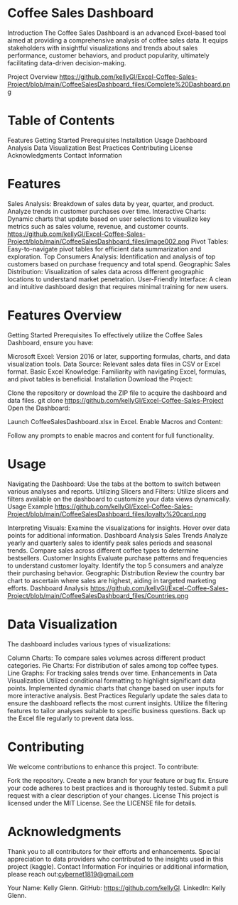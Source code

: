 # Coffee Sales Dashboard
Introduction
The Coffee Sales Dashboard is an advanced Excel-based tool aimed at providing a comprehensive analysis of coffee sales data. It equips stakeholders with insightful visualizations and trends about sales performance, customer behaviors, and product popularity, ultimately facilitating data-driven decision-making.

Project Overview https://github.com/kellyGl/Excel-Coffee-Sales-Project/blob/main/CoffeeSalesDashboard_files/Complete%20Dashboard.png

# Table of Contents
Features
Getting Started
Prerequisites
Installation
Usage
Dashboard Analysis
Data Visualization
Best Practices
Contributing
License
Acknowledgments
Contact Information
# Features
Sales Analysis: Breakdown of sales data by year, quarter, and product. Analyze trends in customer purchases over time.
Interactive Charts: Dynamic charts that update based on user selections to visualize key metrics such as sales volume, revenue, and customer counts.
https://github.com/kellyGl/Excel-Coffee-Sales-Project/blob/main/CoffeeSalesDashboard_files/image002.png
Pivot Tables: Easy-to-navigate pivot tables for efficient data summarization and exploration.
Top Consumers Analysis: Identification and analysis of top customers based on purchase frequency and total spend.
Geographic Sales Distribution: Visualization of sales data across different geographic locations to understand market penetration.
User-Friendly Interface: A clean and intuitive dashboard design that requires minimal training for new users.
# Features Overview



Getting Started
Prerequisites
To effectively utilize the Coffee Sales Dashboard, ensure you have:

Microsoft Excel: Version 2016 or later, supporting formulas, charts, and data visualization tools.
Data Source: Relevant sales data files in CSV or Excel format.
Basic Excel Knowledge: Familiarity with navigating Excel, formulas, and pivot tables is beneficial.
Installation
Download the Project:

Clone the repository or download the ZIP file to acquire the dashboard and data files.
git clone https://github.com/kellyGl/Excel-Coffee-Sales-Project
Open the Dashboard:

Launch CoffeeSalesDashboard.xlsx in Excel.
Enable Macros and Content:

Follow any prompts to enable macros and content for full functionality.
# Usage
Navigating the Dashboard:
Use the tabs at the bottom to switch between various analyses and reports.
Utilizing Slicers and Filters:
Utilize slicers and filters available on the dashboard to customize your data views dynamically.
Usage Example https://github.com/kellyGl/Excel-Coffee-Sales-Project/blob/main/CoffeeSalesDashboard_files/loyalty%20card.png

Interpreting Visuals:
Examine the visualizations for insights. Hover over data points for additional information.
Dashboard Analysis
Sales Trends
Analyze yearly and quarterly sales to identify peak sales periods and seasonal trends.
Compare sales across different coffee types to determine bestsellers.
Customer Insights
Evaluate purchase patterns and frequencies to understand customer loyalty.
Identify the top 5 consumers and analyze their purchasing behavior.
Geographic Distribution
Review the country bar chart to ascertain where sales are highest, aiding in targeted marketing efforts.
Dashboard Analysis https://github.com/kellyGl/Excel-Coffee-Sales-Project/blob/main/CoffeeSalesDashboard_files/Countries.png

# Data Visualization
The dashboard includes various types of visualizations:

Column Charts: To compare sales volumes across different product categories.
Pie Charts: For distribution of sales among top coffee types.
Line Graphs: For tracking sales trends over time.
Enhancements in Data Visualization
Utilized conditional formatting to highlight significant data points.
Implemented dynamic charts that change based on user inputs for more interactive analysis.
Best Practices
Regularly update the sales data to ensure the dashboard reflects the most current insights.
Utilize the filtering features to tailor analyses suitable to specific business questions.
Back up the Excel file regularly to prevent data loss.
# Contributing
We welcome contributions to enhance this project. To contribute:

Fork the repository.
Create a new branch for your feature or bug fix.
Ensure your code adheres to best practices and is thoroughly tested.
Submit a pull request with a clear description of your changes.
License
This project is licensed under the MIT License. See the 
LICENSE file for details.

# Acknowledgments
Thank you to all contributors for their efforts and enhancements.
Special appreciation to data providers who contributed to the insights used in this project (kaggle).
Contact Information 
For inquiries or additional information, please reach out:cybernet1819@gmail.com

Your Name: Kelly Glenn.
GitHub: https://github.com/kellyGl.
LinkedIn: Kelly Glenn.
